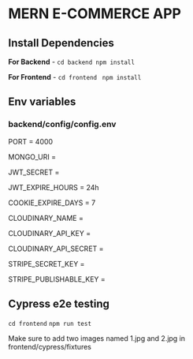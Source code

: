 # MERN E-COMMERCE APP

## Install Dependencies

**For Backend** - `cd backend npm install`

**For Frontend** - `cd frontend` ` npm install`

## Env variables

### backend/config/config.env

PORT = 4000

MONGO_URI =

JWT_SECRET =

JWT_EXPIRE_HOURS = 24h

COOKIE_EXPIRE_DAYS = 7

CLOUDINARY_NAME =

CLOUDINARY_API_KEY =

CLOUDINARY_API_SECRET =

STRIPE_SECRET_KEY =

STRIPE_PUBLISHABLE_KEY =

## **Cypress e2e testing**
`cd frontend` `npm run test`

Make sure to add two images named 1.jpg and 2.jpg in frontend/cypress/fixtures

